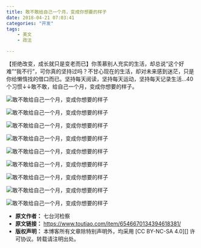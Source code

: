 ```yaml
---
title: 敢不敢给自己一个月，变成你想要的样子
date: 2018-04-21 07:03:41
categories: "开发"
tags:
	- 美文
	- 政法

---
```


【拒绝改变，成长就只是变老而已】你羡慕别人充实的生活，却总说“这个好难”“我不行”，可你真的坚持过吗？不甘心现在的生活，却对未来感到迷茫，只是你给懒惰找的借口而已。坚持每天阅读，坚持每天运动，坚持每天记录生活…40个习惯↓↓敢不敢，给自己一个月，变成你想要的样子。

![敢不敢给自己一个月，变成你想要的样子][1524265306812bde96fa081]

![敢不敢给自己一个月，变成你想要的样子][EUQ6-B2BN-NUM3.jpg]

![敢不敢给自己一个月，变成你想要的样子][ZY67-NBJ3-U3IY.jpg]

![敢不敢给自己一个月，变成你想要的样子][1524265349038d55fa8d3d4]

![敢不敢给自己一个月，变成你想要的样子][FQYI-EIYU-EJBF.jpg]

![敢不敢给自己一个月，变成你想要的样子][JYZA-2YYY-B3YA.jpg]

![敢不敢给自己一个月，变成你想要的样子][15242653593132bd0c7dcf8]

![敢不敢给自己一个月，变成你想要的样子][1524265362585da16ef5549]

![敢不敢给自己一个月，变成你想要的样子][JENR-Z3EJ-J7RE.jpg]


[1524265306812bde96fa081]: http://p3.pstatp.com/large/pgc-image/1524265306812bde96fa081
[EUQ6-B2BN-NUM3.jpg]: /pro/os/crawler/EUQ6-B2BN-NUM3.jpg
[ZY67-NBJ3-U3IY.jpg]: /pro/os/crawler/ZY67-NBJ3-U3IY.jpg
[1524265349038d55fa8d3d4]: http://p1.pstatp.com/large/pgc-image/1524265349038d55fa8d3d4
[FQYI-EIYU-EJBF.jpg]: /pro/os/crawler/FQYI-EIYU-EJBF.jpg
[JYZA-2YYY-B3YA.jpg]: /pro/os/crawler/JYZA-2YYY-B3YA.jpg
[15242653593132bd0c7dcf8]: http://p1.pstatp.com/large/pgc-image/15242653593132bd0c7dcf8
[1524265362585da16ef5549]: http://p9.pstatp.com/large/pgc-image/1524265362585da16ef5549
[JENR-Z3EJ-J7RE.jpg]: /pro/os/crawler/JENR-Z3EJ-J7RE.jpg
 *  **原文作者：** 七台河检察
 *  **原文链接：** https://www.toutiao.com/item/6546670134394618381/
 *  **版权声明：** 本博客所有文章除特别声明外，均采用 [CC BY-NC-SA 4.0][] 许可协议。转载请注明出处。